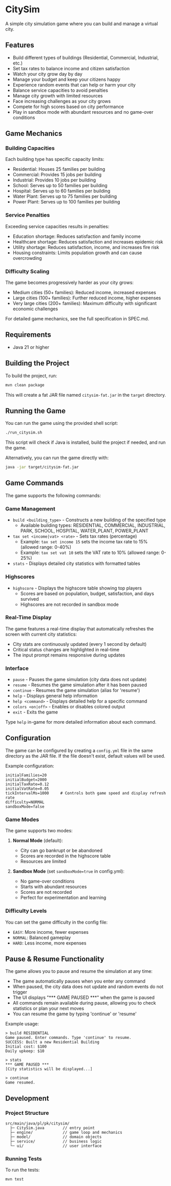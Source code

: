 # CitySim

A simple city simulation game where you can build and manage a virtual city.

## Features

- Build different types of buildings (Residential, Commercial, Industrial, etc.)
- Set tax rates to balance income and citizen satisfaction
- Watch your city grow day by day
- Manage your budget and keep your citizens happy
- Experience random events that can help or harm your city
- Balance service capacities to avoid penalties
- Manage city growth with limited resources
- Face increasing challenges as your city grows
- Compete for high scores based on city performance
- Play in sandbox mode with abundant resources and no game-over conditions

## Game Mechanics

### Building Capacities
Each building type has specific capacity limits:
- Residential: Houses 25 families per building
- Commercial: Provides 15 jobs per building
- Industrial: Provides 10 jobs per building
- School: Serves up to 50 families per building
- Hospital: Serves up to 60 families per building
- Water Plant: Serves up to 75 families per building
- Power Plant: Serves up to 100 families per building

### Service Penalties
Exceeding service capacities results in penalties:
- Education shortage: Reduces satisfaction and family income
- Healthcare shortage: Reduces satisfaction and increases epidemic risk
- Utility shortage: Reduces satisfaction, income, and increases fire risk
- Housing constraints: Limits population growth and can cause overcrowding

### Difficulty Scaling
The game becomes progressively harder as your city grows:
- Medium cities (50+ families): Reduced income, increased expenses
- Large cities (100+ families): Further reduced income, higher expenses
- Very large cities (200+ families): Maximum difficulty with significant economic challenges

For detailed game mechanics, see the full specification in SPEC.md.

## Requirements

- Java 21 or higher

## Building the Project

To build the project, run:

```bash
mvn clean package
```

This will create a fat JAR file named `citysim-fat.jar` in the `target` directory.

## Running the Game

You can run the game using the provided shell script:

```bash
./run_citysim.sh
```

This script will check if Java is installed, build the project if needed, and run the game.

Alternatively, you can run the game directly with:

```bash
java -jar target/citysim-fat.jar
```

## Game Commands

The game supports the following commands:

### Game Management
- `build <building_type>` - Constructs a new building of the specified type
  - Available building types: RESIDENTIAL, COMMERCIAL, INDUSTRIAL, PARK, SCHOOL, HOSPITAL, WATER_PLANT, POWER_PLANT
- `tax set <income|vat> <rate>` - Sets tax rates (percentage)
  - Example: `tax set income 15` sets the income tax rate to 15% (allowed range: 0-40%)
  - Example: `tax set vat 10` sets the VAT rate to 10% (allowed range: 0-25%)
- `stats` - Displays detailed city statistics with formatted tables


### Highscores
- `highscore` - Displays the highscore table showing top players
  - Scores are based on population, budget, satisfaction, and days survived
  - Highscores are not recorded in sandbox mode


### Real-Time Display
The game features a real-time display that automatically refreshes the screen with current city statistics:
- City stats are continuously updated (every 1 second by default)
- Critical status changes are highlighted in real-time
- The input prompt remains responsive during updates

### Interface
- `pause` - Pauses the game simulation (city data does not update)
- `resume` - Resumes the game simulation after it has been paused
- `continue` - Resumes the game simulation (alias for 'resume')
- `help` - Displays general help information
- `help <command>` - Displays detailed help for a specific command
- `colors <on|off>` - Enables or disables colored output
- `exit` - Exits the game

Type `help` in-game for more detailed information about each command.

## Configuration

The game can be configured by creating a `config.yml` file in the same directory as the JAR file. If the file doesn't exist, default values will be used.

Example configuration:

```
initialFamilies=20
initialBudget=2000
initialTaxRate=0.12
initialVatRate=0.05
tickIntervalMs=1000     # Controls both game speed and display refresh rate
difficulty=NORMAL
sandboxMode=false
```

### Game Modes

The game supports two modes:

1. **Normal Mode** (default): 
   - City can go bankrupt or be abandoned
   - Scores are recorded in the highscore table
   - Resources are limited

2. **Sandbox Mode** (set `sandboxMode=true` in config.yml):
   - No game-over conditions
   - Starts with abundant resources
   - Scores are not recorded
   - Perfect for experimentation and learning

### Difficulty Levels

You can set the game difficulty in the config file:

- `EASY`: More income, fewer expenses
- `NORMAL`: Balanced gameplay
- `HARD`: Less income, more expenses

## Pause & Resume Functionality

The game allows you to pause and resume the simulation at any time:

- The game automatically pauses when you enter any command
- When paused, the city data does not update and random events do not trigger
- The UI displays "*** GAME PAUSED ***" when the game is paused
 - All commands remain available during pause, allowing you to check statistics or plan your next moves
- You can resume the game by typing 'continue' or 'resume'

Example usage:
```
> build RESIDENTIAL
Game paused. Enter commands. Type 'continue' to resume.
SUCCESS: Built a new Residential Building
Initial cost: $100
Daily upkeep: $10

> stats
*** GAME PAUSED ***
[City statistics will be displayed...]

> continue
Game resumed.
```


## Development

### Project Structure

```
src/main/java/pl/pk/citysim/
  ├─ CitySim.java        // entry point
  ├─ engine/             // game loop and mechanics
  ├─ model/              // domain objects
  ├─ service/            // business logic
  └─ ui/                 // user interface
```

### Running Tests

To run the tests:

```bash
mvn test
```

